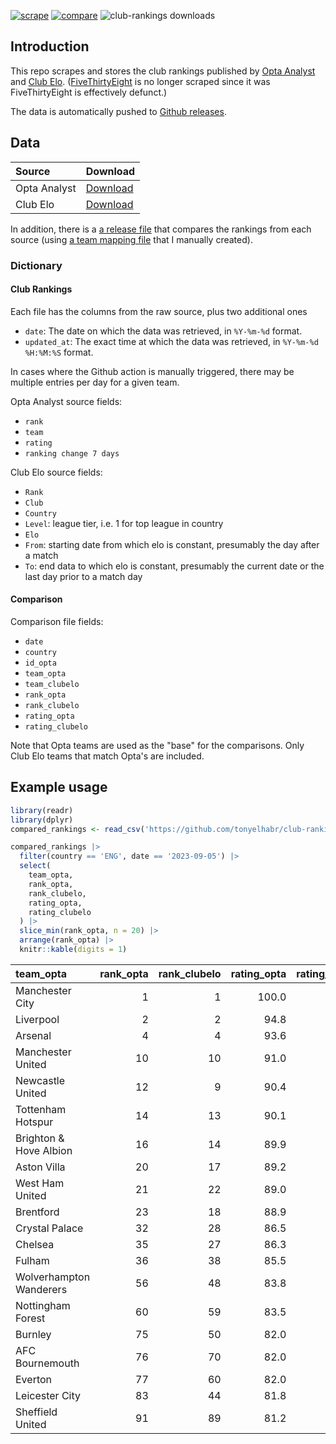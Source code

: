 <!-- badges: start -->

[![scrape](https://github.com/tonyelhabr/club-rankings/actions/workflows/scrape.yml/badge.svg)](https://github.com/tonyelhabr/club-rankings/actions/workflows/scrape.yml) [![compare](https://github.com/tonyelhabr/club-rankings/actions/workflows/compare.yml/badge.svg)](https://github.com/tonyelhabr/club-rankings/actions/workflows/compare.yml) ![club-rankings downloads](https://img.shields.io/github/downloads/tonyelhabr/club-rankings/total)

<!-- badges: end -->

## Introduction

This repo scrapes and stores the club rankings published by [Opta Analyst](https://theanalyst.com/na/2023/03/who-are-the-best-football-team-in-the-world-opta-power-rankings/) and [Club Elo](http://clubelo.com/). ([FiveThirtyEight](https://projects.fivethirtyeight.com/soccer-predictions/global-club-rankings) is no longer scraped since it was FiveThirtyEight is effectively defunct.)

The data is automatically pushed to [Github releases](https://github.com/tonyelhabr/releases).

## Data

| Source       | Download                                                                                                          |
|:-------------|:------------------------------------------------------------------------------------------------------------------|
| Opta Analyst | [Download](https://github.com/tonyelhabr/club-rankings/releases/download/club-rankings/opta-club-rankings.csv)    |
| Club Elo     | [Download](https://github.com/tonyelhabr/club-rankings/releases/download/club-rankings/clubelo-club-rankings.csv) |

In addition, there is a [a release file](https://github.com/tonyelhabr/club-rankings/releases/download/club-rankings/compared-rankings.csv) that compares the rankings from each source (using [a team mapping file](https://github.com/tonyelhabr/club-rankings/blob/main/team-mapping.csv) that I manually created).

### Dictionary

#### Club Rankings

Each file has the columns from the raw source, plus two additional ones

-   `date`: The date on which the data was retrieved, in `%Y-%m-%d` format.
-   `updated_at`: The exact time at which the data was retrieved, in `%Y-%m-%d %H:%M:%S` format.

In cases where the Github action is manually triggered, there may be multiple entries per day for a given team.

Opta Analyst source fields:

-   `rank`
-   `team`
-   `rating`
-   `ranking change 7 days`

Club Elo source fields:

-   `Rank`
-   `Club`
-   `Country`
-   `Level`: league tier, i.e. 1 for top league in country
-   `Elo`
-   `From`: starting date from which elo is constant, presumably the day after a match
-   `To`: end data to which elo is constant, presumably the current date or the last day prior to a match day

#### Comparison

Comparison file fields:

-   `date`
-   `country`
-   `id_opta`
-   `team_opta`
-   `team_clubelo`
-   `rank_opta`
-   `rank_clubelo`
-   `rating_opta`
-   `rating_clubelo`

Note that Opta teams are used as the "base" for the comparisons. Only Club Elo teams that match Opta's are included.

## Example usage

```r
library(readr)
library(dplyr)
compared_rankings <- read_csv('https://github.com/tonyelhabr/club-rankings/releases/download/club-rankings/compared-rankings.csv')

compared_rankings |> 
  filter(country == 'ENG', date == '2023-09-05') |> 
  select(
    team_opta,
    rank_opta,
    rank_clubelo,
    rating_opta,
    rating_clubelo
  ) |> 
  slice_min(rank_opta, n = 20) |> 
  arrange(rank_opta) |> 
  knitr::kable(digits = 1)
```

| team_opta               | rank_opta | rank_clubelo | rating_opta | rating_clubelo |
|:------------------------|----------:|-------------:|------------:|---------------:|
| Manchester City         |         1 |            1 |       100.0 |         2087.4 |
| Liverpool               |         2 |            2 |        94.8 |         1961.3 |
| Arsenal                 |         4 |            4 |        93.6 |         1928.8 |
| Manchester United       |        10 |           10 |        91.0 |         1860.9 |
| Newcastle United        |        12 |            9 |        90.4 |         1865.7 |
| Tottenham Hotspur       |        14 |           13 |        90.1 |         1846.9 |
| Brighton & Hove Albion  |        16 |           14 |        89.9 |         1839.8 |
| Aston Villa             |        20 |           17 |        89.2 |         1828.6 |
| West Ham United         |        21 |           22 |        89.0 |         1807.5 |
| Brentford               |        23 |           18 |        88.9 |         1826.3 |
| Crystal Palace          |        32 |           28 |        86.5 |         1768.2 |
| Chelsea                 |        35 |           27 |        86.3 |         1774.2 |
| Fulham                  |        36 |           38 |        85.5 |         1736.5 |
| Wolverhampton Wanderers |        56 |           48 |        83.8 |         1708.2 |
| Nottingham Forest       |        60 |           59 |        83.5 |         1687.4 |
| Burnley                 |        75 |           50 |        82.0 |         1703.0 |
| AFC Bournemouth         |        76 |           70 |        82.0 |         1659.0 |
| Everton                 |        77 |           60 |        82.0 |         1682.1 |
| Leicester City          |        83 |           44 |        81.8 |         1722.5 |
| Sheffield United        |        91 |           89 |        81.2 |         1630.8 |

